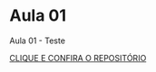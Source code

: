 # Aula 01
 Aula 01 - Teste





<a href="https://igorarauj0.github.io/Aula-9090/aulaSite.html">
    CLIQUE E CONFIRA O REPOSITÓRIO
</a>